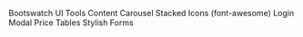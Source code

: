 Bootswatch UI Tools
Content Carousel
Stacked Icons (font-awesome)
Login Modal
Price Tables
Stylish Forms